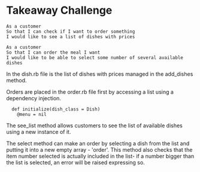 # Takeaway Challenge

```
As a customer
So that I can check if I want to order something
I would like to see a list of dishes with prices

As a customer
So that I can order the meal I want
I would like to be able to select some number of several available dishes
```

In the dish.rb file is the list of dishes with prices managed in the add_dishes method.

Orders are placed in the order.rb file first by accessing a list using a dependency injection.

```
  def initialize(dish_class = Dish)
    @menu = nil
```

The see_list method allows customers to see the list of available dishes using a new instance of it.

The select method can make an order by selecting a dish from the list and putting it into a new empty array - 'order'. This method also checks that the item number selected is actually included in the list- if a number bigger than the list is selected, an error will be raised expressing so.
